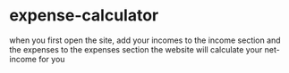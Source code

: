 # expense-calculator

when you first open the site,
add your incomes to the income section and the expenses to the expenses section
the website will calculate your net-income for you
